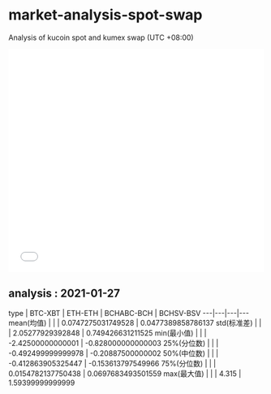 # market-analysis-spot-swap
Analysis of kucoin spot and kumex swap (UTC +08:00)

<iframe width="100%" height="440" src="./data.html" frameborder="no" border="0" scrolling="no"></iframe>

## analysis : 2021-01-27

type | BTC-XBT | ETH-ETH | BCHABC-BCH | BCHSV-BSV 
---|---|---|---
mean(均值) |  |  | 0.0747275031749528 | 0.0477389858786137
std(标准差) |  |  | 2.05277929392848 | 0.749426631211525
min(最小值) |  |  | -2.42500000000001 | -0.828000000000003
25%(分位数) |  |  | -0.492499999999978 | -0.20887500000002
50%(中位数) |  |  | -0.412863905325447 | -0.153613797549966
75%(分位数) |  |  | 0.0154782137750438 | 0.0697683493501559
max(最大值) |  |  | 4.315 | 1.59399999999999
